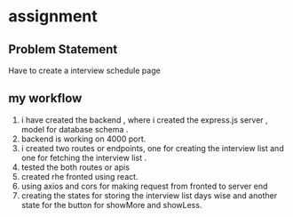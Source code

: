 ﻿# assignment
## Problem Statement 
Have to create a interview schedule page 
## my workflow 
1. i have created the backend , where i created the express.js server , model for database schema .
2. backend is working on 4000 port.
3. i created two routes or endpoints, one for creating the interview list and one for fetching the interview list .
4. tested the both routes or apis
5. created rhe fronted using react.
6. using axios and cors for making request from fronted to server end
7. creating the states for storing the interview list days wise and another state for the button for showMore and showLess.
   
